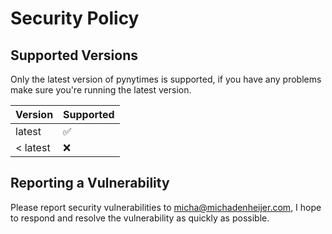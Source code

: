 # Security Policy

## Supported Versions

Only the latest version of pynytimes is supported, if you have any problems make sure you're running the latest version.

| Version | Supported          |
| ------- | ------------------ |
| latest   | :white_check_mark: |
| < latest  | :x:                |

## Reporting a Vulnerability

Please report security vulnerabilities to [micha@michadenheijer.com](mailto:micha@michadenheijer.com), I hope to respond and resolve the vulnerability as quickly as possible.
